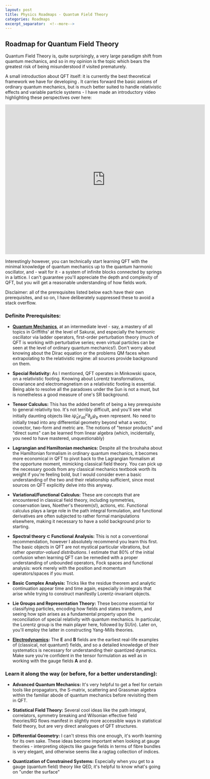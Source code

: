 ```yaml
---
layout: post
title: Physics Roadmaps - Quantum Field Theory 
categories: Roadmaps
excerpt_separator:  <!--more-->
---
```


##  Roadmap for Quantum Field Theory

Quantum Field Theory is, quite surprisingly, a very large paradigm shift from quantum mechanics, and so in my opinion is the topic which bears the greatest risk of being misunderstood if visited prematurely.

A small introduction about QFT itself: it is currently the best theoretical framework we have for developing . It carries forward the basic axioms of ordinary quantum mechanics, but is much better suited to handle relativistic effects and variable particle systems - I have made an introductory video highlighting these perspectives over here:

<div class="embed-container">
  <iframe
      width="640"
      height="480"
      src="http://www.youtube.com/embed/3MpeZRIxvWE"
      frameborder="0"
      allowfullscreen="">
  </iframe>
</div>

Interestingly however, you can technically start learning QFT with the minimal knowledge of quantum mechanics up to the quantum harmonic oscillator, and - wait for it - a system of infinite blocks connected by springs in a lattice. I can't guarantee you'll appreciate the depth and complexity of QFT, but you will get a reasonable understanding of how  fields work.

Disclaimer: all of the prerequisites listed below each have their own prerequisites, and so on, I have deliberately suppressed these to avoid a stack overflow.

### Definite Prerequisites:
- **[Quantum Mechanics](https://nkarve.github.io/roadmaps/2021/06/09/qmhowto.html)**, at an intermediate level - say, a mastery of all topics in Griffiths' at the level of Sakurai, and especially the harmonic oscillator via ladder operators, first-order perturbation theory (much of QFT is working with perturbative series; even virtual particles can be seen at the level of ordinary quantum mechanics!). Don't worry about knowing about the Dirac equation or the problems QM faces when extrapolating to the relativistic regime: all sources provide background on them.

- **Special Relativity:** As I mentioned, QFT operates in Minkowski space, on a relativistic footing. Knowing about Lorentz transformations, covariance and electromagnetism on a relativistic footing is essential. Being able to resolve all the paradoxes under the Sun is not a must, but is nonetheless a good measure of one's SR background.

- **Tensor Calculus:** This has the added benefit of being a key prerequisite to general relativity too. It's not terribly difficult, and you'll see what initially daunting objects like $i\bar\psi_a\gamma^\mu_{ab}\partial_\mu\psi_b$ even represent. No need to initially tread into any differential geometry beyond what a vector, covector, two-form and metric are. The notions of "tensor products" and "direct sums" can be learned from linear algebra (which, incidentally, you need to have mastered, unquestionably) 

- **Lagrangian and Hamiltonian mechanics:** Despite all the brouhaha about the Hamiltonian formalism in ordinary quantum mechanics, it becomes more economical in QFT to pivot back to the Lagrangian formalism at the opportune moment, mimicking classical field theory. You can pick up the necessary goods from any classical mechanics textbook worth its weight if you're feeling bold, but I would consider even a basic understanding of the two and their relationship sufficient, since most sources on QFT explicitly delve into this anyway.

- **Variational/Functional Calculus:** These are concepts that are encountered in classical field theory, including symmetries, conservation laws, Noether's theorem(s!), actions, etc. Functional calculus plays a large role in the path integral formulation, and functional derivatives are often subjected to rather formal manipulations elsewhere, making it necessary to have a solid background prior to starting.

- **Spectral theory $\subset$ Functional Analysis:** This is not a conventional recommendation, however I absolutely recommend you learn this first. The basic objects in QFT are not mystical particular vibrations, but rather *operator-valued distributions*. I estimate that 80% of the initial confusion when learning QFT can be remedied with a proper understanding of unbounded operators, Fock spaces and functional analysis: work merely with the position and momentum operators/spaces if you must.

- **Basic Complex Analysis:** Tricks like the residue theorem and analytic continuation appear time and time again, especially in integrals that arise while trying to construct manifestly Lorentz-invariant objects.

- **Lie Groups and Representation Theory:** These become essential for classifying particles, encoding how fields and states transform, and seeing how spin arises as a fundamental property upon the reconciliation of special relativity with quantum mechanics. In particular, the Lorentz group is the main player here, followed by $\mathrm{SU}(n)$. Later on, you'll employ the latter in constructing Yang-Mills theories. 

- **[Electrodynamics](https://nkarve.github.io/roadmaps/2021/06/09/emhowto.html):** The $\mathbf E$ and $\mathbf B$ fields are the earliest real-life examples of (classical, not quantum!) fields, and so a detailed knowledge of their systematics is necessary for understanding their quantized dynamics. Make sure you're confident in the tensor formulation as well as in working with the gauge fields $\mathbf A$ and $\phi$.

### Learn it along the way (or before, for a better understanding):
- **Advanced Quantum Mechanics:** It's very helpful to get a feel for certain tools like propagators, the S-matrix, scattering and Grassman algebra within the familiar abode of quantum mechanics before revisiting them in QFT. 

- **Statistical Field Theory:** Several cool ideas like the path integral, correlators, symmetry breaking and Wilsonian effective field theories/RG flows manifest in slightly more accessible ways in statistical field theory, but are very direct analogues of QFT structures.
 
- **Differential Geometry:** I can't stress this one enough, it's worth learning for its own sake. These ideas become important when looking at gauge theories - interpreting objects like gauge fields in terms of fibre bundles is very elegant, and otherwise seems like a ragtag collection of indices. 

- **Quantization of Constrained Systems:** Especially when you get to a gauge (quantum field) theory like QED, it's helpful to know what's going on "under the surface"
